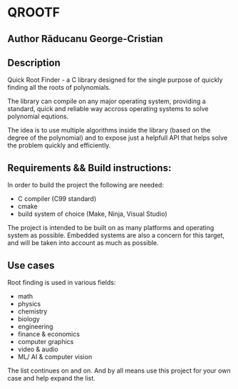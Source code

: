 # QROOTF

## Author Răducanu George-Cristian

## Description

Quick Root Finder - a C library designed for the single purpose of quickly finding all the roots of polynomials.

The library can compile on any major operating system, providing a standard, quick and reliable way accross operating systems to solve polynomial equtions.

The idea is to use multiple algorithms inside the library (based on the degree of the polynomial) and to expose just a helpfull API that helps solve the problem quickly and efficiently.

## Requirements && Build instructions:

In order to build the project the following are needed:
* C compiler (C99 standard)
* cmake
* build system of choice (Make, Ninja, Visual Studio)

The project is intended to be built on as many platforms and operating system as possible. Embedded systems are also a concern for this target, and will be taken into account as much as possible.

## Use cases

Root finding is used in various fields:
* math
* physics
* chemistry
* biology
* engineering
* finance & economics
* computer graphics
* video & audio
* ML/ AI & computer vision

The list continues on and on. And by all means use this project for your own case and help expand the list.

